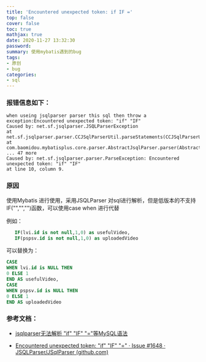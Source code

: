 ```yaml
---
title: 'Encountered unexpected token: if IF ='
top: false
cover: false
toc: true
mathjax: true
date: 2020-11-27 13:32:30
password:
summary: 使用mybatis遇到的bug
tags:
- 原创
- bug
categories:
- sql
---
```

### 报错信息如下：
```text
when useing jsqlparser parser this sql then throw a exception:Encountered unexpected token: "if" "IF"
Caused by: net.sf.jsqlparser.JSQLParserException
at net.sf.jsqlparser.parser.CCJSqlParserUtil.parseStatements(CCJSqlParserUtil.java:137)
at com.baomidou.mybatisplus.core.parser.AbstractJsqlParser.parser(AbstractJsqlParser.java:60)
... 47 more
Caused by: net.sf.jsqlparser.parser.ParseException: Encountered unexpected token: "if" "IF"
at line 10, column 9.
```

### 原因
使用Mybatis 进行使用，采用JSQLParser 对sql进行解析，但是低版本的不支持IF("","","")函数，可以使用case when 进行代替

例如：
```sql
   IF(lvi.id is not null,1,0) as usefulVideo,
   IF(pspsv.id is not null,1,0) as uploadedVideo
```

可以替换为：
```sql
CASE
WHEN lvi.id is NULL THEN
0 ELSE 1
END AS usefulVideo,
CASE
WHEN pspsv.id is NULL THEN
0 ELSE 1
END AS uploadedVideo
```

### 参考文档：
* [jsqlparser无法解析 "if" "IF" "="等MySQL语法](https://www.jianshu.com/p/44a3cc19a003)

* [Encountered unexpected token: "if" "IF" "=" · Issue #1648 · JSQLParser/JSqlParser (github.com)](https://github.com/JSQLParser/JSqlParser/issues/1648)